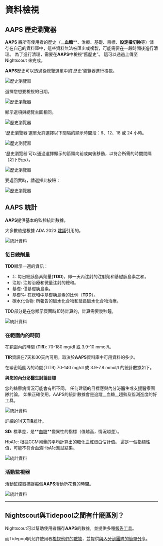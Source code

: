 # **資料檢視**

## **AAPS 歷史瀏覽器**

**AAPS** 將所有使用者的歷史（__**血糖****、治療、基礎、目標、**設定檔切換**等）儲存在自己的資料庫中，這些資料無法被匯出或複製，可能需要在一段時間後進行清理。 為了進行清理，需要在**AAPS**中檢視“舊歷史”。 這可以通過上傳至 Nightscout 來完成。

**AAPS**歷史可以透過從總覽選單中的‘歷史’瀏覽器進行檢視。

![歷史瀏覽器](../images/Maintenance/historybrowser.png)

選擇您想要檢視的日期。

![歷史瀏覽器](../images/Maintenance/historybrowser2.png)

顯示選項與總覽主圖相同。

![歷史瀏覽器](../images/Maintenance/historybrowser3.png)

‘歷史瀏覽器’選單允許選擇以下間隔的顯示時間段：6、12、18 或 24 小時。

![歷史瀏覽器](../images/Maintenance/historybrowser4.png)

‘歷史瀏覽器’可以通過選擇顯示的箭頭向前或向後移動，以符合所需的時間間隔（如下所示）。

![歷史瀏覽器](../images/Maintenance/historybrowser5.png)

要返回實時，請選擇此按鈕：

![歷史瀏覽器](../images/Maintenance/historybrowser6.png)

## **AAPS 統計**

**AAPS**提供基本的監控統計數據。

大多數值是根據 ADA 2023 [建議](https://diabetesjournals.org/care/article/46/Supplement_1/S97/148053/6-Glycemic-Targets-Standards-of-Care-in-Diabetes)引用的。

![統計資料](../images/Maintenance/statistics.png)

### 每日總劑量

**TDD**顯示一週的資訊：

- Σ: 每日總胰島素劑量(**TDD**)，即一天內注射的注射劑和基礎胰島素之和。
- 注射: 注射治療和微量注射的總和。
- 基礎: 僅基礎胰島素。
- 基礎%: 在總和中基礎胰島素的比例（**TDD**）。
- 碳水化合物: 所報告的碳水化合物和延長碳水化合物治療。

TDD部分是在您顯示頁面時即時計算的，計算需要幾秒鐘。

![統計資料](../images/Maintenance/statistics2.png)

### 在範圍內的時間

在範圍內的時間 (**TIR**): 70-180 mg/dl 或 3.9-10 mmol/l。

**TIR**資訊在7天和30天內可用，取決於**AAPS**資料庫中可用資料的多少。

在緊密範圍內的時間(TITR) 70-140 mg/dl 或 3.9-7.8 mmol/l 的統計數據如下。

**與您的內分泌醫生討論目標**

您的糖尿病情況可能會有所不同。 任何建議的目標應與內分泌醫生或支援醫療團隊討論。 如果正確使用，AAPS的統計數據會是追蹤__血糖__趨勢及監測進度的好工具。

![統計資料](../images/Maintenance/statistics3.png)

詳細的14天**TIR**統計。

**SD**: 標準差，是**[血糖](https://www.ncbi.nlm.nih.gov/pmc/articles/PMC3125941/)**變異性的指標（值越高，情況越差）。

HbA1c: 根據CGM測量的平均計算出的糖化血紅蛋白估計值。 這是一個指標性值，可能不符合血液HbA1c測試結果。

![統計資料](../images/Maintenance/statistics4.png)

### 活動監視器

活動監控器捕捉每個**AAPS**活動所花費的時間。

![統計資料](../images/Maintenance/statistics5.png)

------

## **Nightscout與Tidepool之間有什麼區別？**

Nightscout可以幫助使用者儲存**AAPS**的數據，並提供多種[報告工具](https://nightscout.github.io/nightscout/reports/)。

而Tidepool則允許使用者[檢視他們的數據](https://www.tidepool.org/viewing-your-data)，並提供[與內分泌團隊的簡單分享](https://www.tidepool.org/providers/how-it-works#tidepool-data-platform)。